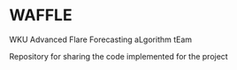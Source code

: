 # WAFFLE
WKU Advanced Flare Forecasting aLgorithm tEam

Repository for sharing the code implemented for the project
